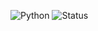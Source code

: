 ![Python](https://img.shields.io/badge/Python-3.11%2B-blue?logo=python)
![Status](https://img.shields.io/badge/status-under_development-orange)
